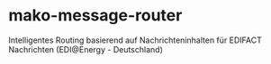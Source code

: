 # mako-message-router
Intelligentes Routing basierend auf Nachrichteninhalten für EDIFACT Nachrichten (EDI@Energy - Deutschland)
